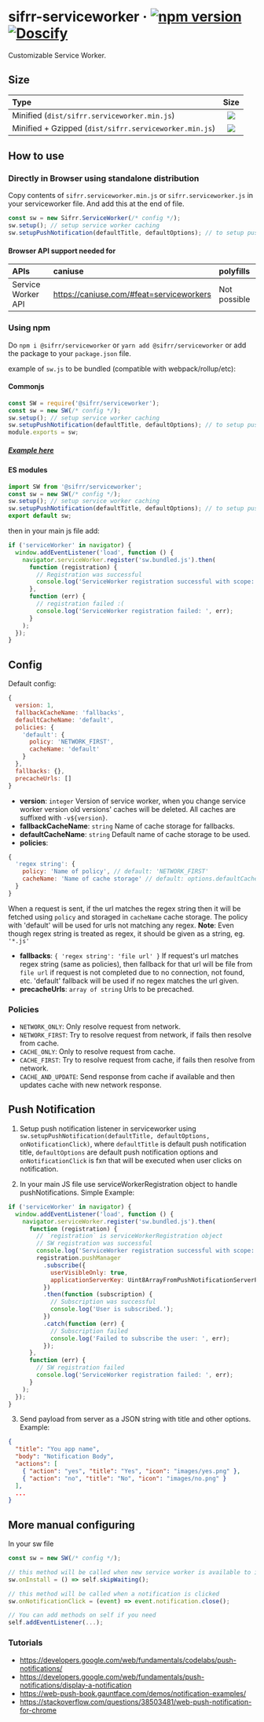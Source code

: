 # sifrr-serviceworker · [![npm version](https://img.shields.io/npm/v/@sifrr/serviceworker.svg)](https://www.npmjs.com/package/@sifrr/serviceworker) [![Doscify](https://img.shields.io/badge/API%20docs-Docsify-red.svg)](https://sifrr.github.io/sifrr/#/./packages/browser/sifrr-serviceworker/)

Customizable Service Worker.

## Size

| Type                                                   |                               Size                               |
| :----------------------------------------------------- | :--------------------------------------------------------------: |
| Minified (`dist/sifrr.serviceworker.min.js`)           |  ![](https://badgen.net/bundlephobia/min/@sifrr/serviceworker)   |
| Minified + Gzipped (`dist/sifrr.serviceworker.min.js`) | ![](https://badgen.net/bundlephobia/minzip/@sifrr/serviceworker) |

## How to use

### Directly in Browser using standalone distribution

Copy contents of `sifrr.serviceworker.min.js` or `sifrr.serviceworker.js` in your serviceworker file.
And add this at the end of file.

```js
const sw = new Sifrr.ServiceWorker(/* config */);
sw.setup(); // setup service worker caching
sw.setupPushNotification(defaultTitle, defaultOptions); // to setup push event listener
```

#### Browser API support needed for

| APIs               | caniuse                                    | polyfills    |
| :----------------- | :----------------------------------------- | :----------- |
| Service Worker API | <https://caniuse.com/#feat=serviceworkers> | Not possible |

### Using npm

Do `npm i @sifrr/serviceworker` or `yarn add @sifrr/serviceworker` or add the package to your `package.json` file.

example of `sw.js` to be bundled (compatible with webpack/rollup/etc):

#### Commonjs

```js
const SW = require('@sifrr/serviceworker');
const sw = new SW(/* config */);
sw.setup(); // setup service worker caching
sw.setupPushNotification(defaultTitle, defaultOptions); // to setup push event listener
module.exports = sw;
```

##### [Example here](./test/public/sw.js)

#### ES modules

```js
import SW from '@sifrr/serviceworker';
const sw = new SW(/* config */);
sw.setup(); // setup service worker caching
sw.setupPushNotification(defaultTitle, defaultOptions); // to setup push event listener
export default sw;
```

then in your main js file add:

```js
if ('serviceWorker' in navigator) {
  window.addEventListener('load', function () {
    navigator.serviceWorker.register('sw.bundled.js').then(
      function (registration) {
        // Registration was successful
        console.log('ServiceWorker registration successful with scope: ', registration.scope);
      },
      function (err) {
        // registration failed :(
        console.log('ServiceWorker registration failed: ', err);
      }
    );
  });
}
```

## Config

Default config:

```js
{
  version: 1,
  fallbackCacheName: 'fallbacks',
  defaultCacheName: 'default',
  policies: {
    'default': {
      policy: 'NETWORK_FIRST',
      cacheName: 'default'
    }
  },
  fallbacks: {},
  precacheUrls: []
}
```

- **version**: `integer` Version of service worker, when you change service worker version old versions' caches will be deleted. All caches are suffixed with `-v${version}`.
- **fallbackCacheName**: `string` Name of cache storage for fallbacks.
- **defaultCacheName**: `string` Default name of cache storage to be used.
- **policies**:

```js
{
  'regex string': {
    policy: 'Name of policy', // default: 'NETWORK_FIRST'
    cacheName: 'Name of cache storage' // default: options.defaultCacheName
  }
}
```

When a request is sent, if the url matches the regex string then it will be fetched using `policy` and storaged in `cacheName` cache storage. The policy with 'default' will be used for urls not matching any regex.
**Note**: Even though regex string is treated as regex, it should be given as a string, eg. `'*.js'`

- **fallbacks**: `{ 'regex string': 'file url' }` If request's url matches regex string (same as policies), then fallback for that url will be file from `file url` if request is not completed due to no connection, not found, etc. 'default' fallback will be used if no regex matches the url given.
- **precacheUrls**: `array of string` Urls to be precached.

### Policies

- `NETWORK_ONLY`: Only resolve request from network.
- `NETWORK_FIRST`: Try to resolve request from network, if fails then resolve from cache.
- `CACHE_ONLY`: Only to resolve request from cache.
- `CACHE_FIRST`: Try to resolve request from cache, if fails then resolve from network.
- `CACHE_AND_UPDATE`: Send response from cache if available and then updates cache with new network response.

## Push Notification

1.  Setup push notification listener in serviceworker using
    `sw.setupPushNotification(defaultTitle, defaultOptions, onNotificationClick)`,
    where `defaultTitle` is default push notification title, `defaultOptions` are default push notification options and `onNotificationClick` is fxn that will be executed when user clicks on notification.

2.  In your main JS file use serviceWorkerRegistration object to handle pushNotifications.
    Simple Example:

```js
if ('serviceWorker' in navigator) {
  window.addEventListener('load', function () {
    navigator.serviceWorker.register('sw.bundled.js').then(
      function (registration) {
        // `registration` is serviceWorkerRegistration object
        // SW registration was successful
        console.log('ServiceWorker registration successful with scope: ', registration.scope);
        registration.pushManager
          .subscribe({
            userVisibleOnly: true,
            applicationServerKey: Uint8ArrayFromPushNotificationServerPublicKey
          })
          .then(function (subscription) {
            // Subscription was successful
            console.log('User is subscribed.');
          })
          .catch(function (err) {
            // Subscription failed
            console.log('Failed to subscribe the user: ', err);
          });
      },
      function (err) {
        // SW registration failed
        console.log('ServiceWorker registration failed: ', err);
      }
    );
  });
}
```

3.  Send payload from server as a JSON string with title and other options.
    Example:

```json
{
  "title": "You app name",
  "body": "Notification Body",
  "actions": [
    { "action": "yes", "title": "Yes", "icon": "images/yes.png" },
    { "action": "no", "title": "No", "icon": "images/no.png" }
  ],
  ...
}
```

## More manual configuring

In your sw file

```js
const sw = new SW(/* config */);

// this method will be called when new service worker is available to install
sw.onInstall = () => self.skipWaiting();

// this method will be called when a notification is clicked
sw.onNotificationClick = (event) => event.notification.close();

// You can add methods on self if you need
self.addEventListener(...);
```

### Tutorials

- <https://developers.google.com/web/fundamentals/codelabs/push-notifications/>
- <https://developers.google.com/web/fundamentals/push-notifications/display-a-notification>
- <https://web-push-book.gauntface.com/demos/notification-examples/>
- <https://stackoverflow.com/questions/38503481/web-push-notification-for-chrome>

